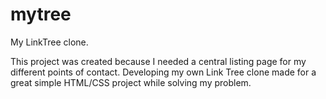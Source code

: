 # mytree
My LinkTree clone.

This project was created because I needed a central listing page for my different points of contact. Developing my own Link Tree clone made for a great simple HTML/CSS project while solving my problem.
